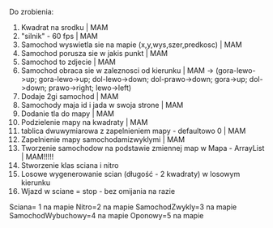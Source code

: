 Do zrobienia:
1. Kwadrat na srodku | MAM
2. "silnik" - 60 fps | MAM
3. Samochod wyswietla sie na mapie (x,y,wys,szer,predkosc) | MAM
4. Samochod porusza sie w jakis punkt | MAM
5. Samochod to zdjecie | MAM
6. Samochod obraca sie w zaleznosci od kierunku | MAM -> (gora-lewo->up; gora-lewo->up; dol-lewo->down; dol-prawo->down; gora->up; dol->down; prawo->right; lewo->left)
7. Dodaje 2gi samochod | MAM
8. Samochody maja id i jada w swoja strone | MAM
9. Dodanie tla do mapy | MAM
10. Podzielenie mapy na kwadraty | MAM
11. tablica dwuwymiarowa z zapelnieniem mapy - defaultowo 0 | MAM
12. Zapelnienie mapy samochodamizwyklymi | MAM
13. Tworzenie samochodow na podstawie zmiennej map w Mapa - ArrayList | MAM!!!!!
14. Stworzenie klas sciana i nitro
15. Losowe wygenerowanie scian (długość - 2 kwadraty) w losowym kierunku
16. Wjazd w sciane = stop - bez omijania na razie

Sciana= 1 na mapie
Nitro=2 na mapie
SamochodZwykly=3 na mapie
SamochodWybuchowy=4 na mapie
Oponowy=5  na mapie
